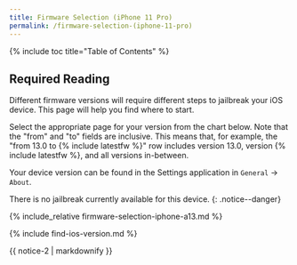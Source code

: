 ```yaml
---
title: Firmware Selection (iPhone 11 Pro)
permalink: /firmware-selection-(iphone-11-pro)
---
```


{% include toc title="Table of Contents" %}

## Required Reading

Different firmware versions will require different steps to jailbreak your iOS device. This page will help you find where to start.

Select the appropriate page for your version from the chart below. Note that the "from" and "to" fields are inclusive. This means that, for example, the "from 13.0 to {% include latestfw %}" row includes version 13.0, version {% include latestfw %}, and all versions in-between.

Your device version can be found in the Settings application in `General` -> `About`.

There is no jailbreak currently available for this device.
{: .notice--danger}

{% include_relative firmware-selection-iphone-a13.md %}

  
{% include find-ios-version.md %}


<div class="notice">{{ notice-2 | markdownify }}</div>
